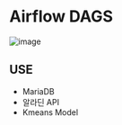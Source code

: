 # Airflow DAGS

![image](https://github.com/user-attachments/assets/41944c8f-ed67-49ef-a2e7-272eb439fde1)

## USE

- MariaDB
- 알라딘 API
- Kmeans Model

